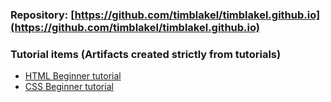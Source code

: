 ### Repository: [https://github.com/timblakel/timblakel.github.io](https://github.com/timblakel/timblakel.github.io)

### Tutorial items (Artifacts created strictly from tutorials) 
- [HTML Beginner tutorial](https://timblakel.github.io/tutorial/beginnerHTML/)  
- [CSS Beginner tutorial](https://timblakel.github.io/tutorial/beginnerCSS/)  
  


